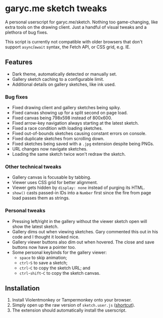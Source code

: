 
# garyc.me sketch tweaks

A personal userscript for garyc.me/sketch. Nothing too game-changing, like extra tools on the drawing client. Just a handful of visual tweaks and a plethora of bug fixes.

This script is currently not compatible with older browsers that don't support `async`/`await` syntax, the Fetch API, or CSS grid, e.g. IE.

## Features

* Dark theme, automatically detected or manually set.
* Gallery sketch caching to a configurable limit.
* Additional details on gallery sketches, like ink used.

### Bug fixes

* Fixed drawing client and gallery sketches being spiky.
* Fixed canvas showing up for a split second on page load.
* Fixed canvas being 798x598 instead of 800x600.
* Fixed arrow-key navigation always starting at the latest sketch.
* Fixed a race condition with loading sketches.
* Fixed out-of-bounds sketches causing constant errors on console.
* Fixed duplicate sketches from scrolling down.
* Fixed sketches being saved with a `.jpg` extension despite being PNGs.
* URL changes now navigate sketches.
* Loading the same sketch twice won't redraw the sketch.

### Other technical tweaks

* Gallery canvas is focusable by tabbing.
* Viewer uses CSS grid for better alignment.
* Viewer gets hidden by `display: none` instead of purging its HTML.
* `show()` casts passed-in IDs into a `Number` first since the fire from page load passes them as strings.

### Personal tweaks

* Pressing left/right in the gallery without the viewer sketch open will show the latest sketch.
* Gallery dims out when viewing sketches. Gary commented this out in his code and I thought it looked nice.
* Gallery viewer buttons also dim out when hovered. The close and save buttons now have a pointer too.
* Some personal keybinds for the gallery viewer:
    * `space` to skip animation;
    * `ctrl`-`S` to save a sketch;
    * `ctrl`-`C` to copy the sketch URL; and
    * `ctrl`-`shift`-`C` to copy the sketch canvas.

## Installation

1. Install Violentmonkey or Tampermonkey onto your browser.
2. Simply open up the raw version of `sketch.user.js` ([shortcut](https://github.com/quackbarc/garyc-sketch-tweaks/raw/master/sketch.user.js)).
3. The extension should automatically install the userscript.

<!-- todo: add license.txt, MIT? -->
